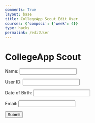 ```yaml
---
comments: True
layout: base
title: CollegeApp Scout Edit User
courses: {'compsci': {'week': 4}}
type: hacks
permalink: /editUser
---
```

<style>

</style>
<!-- 
A simple HTML login form with a Login action when button is pressed.  

The form triggers the login_user function defined in the JavaScript below when the Login button is pressed.
-->
<div id="titleContainer">
    <h1 id="title">CollegeApp Scout</h1>
</div>

<div class="background">

</div>

<div class="container">
    <form id="username" action="javascript:login_user()">
        <p><label>
            Name:
            <input class="userInput" type="text" id="name" required>
        </label></p>
        <p><label>
            User ID:
            <input class="userInput" type="text" name="uid" id="uid" required>
        </label></p>
        <p><label>
            Date of Birth:
            <input class="userInput" type="text" id="dob" required>
        </label></p>
         <p><label>
            Email:
            <input class="userInput" type="text" id="email" required>
        </label></p>
        <p>
            <button onclick="login_user()">Submit</button>
        </p>
    </form>
</div>


<!-- 
Below JavaScript code is designed to handle user authentication in a web application. It's written to work with a backend server that uses JWT (JSON Web Tokens) for authentication.

The script defines a function when the page loads. This function is triggered when the Login button in the HTML form above is pressed. 
 -->
<script type="module">
    // uri variable and options object are obtained from config.js
    import { uri, options } from '{{site.baseurl}}/assets/js/api/config.js';
    // const url = uri + '/api/users/authenticate';
    // const body = {
    //         // name: document.getElementById("name").value,
    //         uid: "toby",
    //         password: "123toby",
    //         // dob: document.getElementById("dob").value
    //     };
    // const authOptions = {
    //         ...options, // This will copy all properties from options
    //         method: 'POST', // Override the method property
    //         cache: 'no-cache', // Set the cache property
    //         body: JSON.stringify(body)
    //     };
    // fetch(url, authOptions)
    function login_user(){
        // Set Authenticate endpoint
        const url = uri + '/api/users/';

        // Set the body of the request to include login data from the DOM
        const body = {
            uid: document.getElementById("uid").value,
            dob: document.getElementById("dob").value,
            name: document.getElementById("name").value,
            favoritefood: document.getElementById("email").value
            // favfood: document.getElementById("name").value
        };

        // Change options according to Authentication requirements
        const authOptions = {
            ...options, // This will copy all properties from options
            method: 'PUT', // Override the method property
            cache: 'no-cache', // Set the cache property
            body: JSON.stringify(body)
        };

        // Fetch JWT
        fetch(url, authOptions)
        .then(response => {
            // handle error response from Web API
            if (!response.ok) {
                if (response.status === 401) {
                    // Unauthorized - Redirect to 401 error page
                    window.location.href = "{{site.baseurl}}/401.html";
                }
                else if (response.status === 400) {
                    // Forbidden - Redirect to 403 error page
                    window.location.href = "{{site.baseurl}}/400.html";
                } else if (response.status === 403) {
                    // Forbidden - Redirect to 403 error page
                    window.location.href = "{{site.baseurl}}/403.html";
                } else if (response.status === 400) {
                    // Forbidden - Redirect to 400 error page
                    window.location.href = "{{site.baseurl}}/400.html";
                } else if (response.status === 404) {
                    // Not Found - Redirect to 404 error page
                    window.location.href = "{{site.baseurl}}/404.html";
                } else {
                    // Handle other error responses
                    const errorMsg = 'Login error: ' + response.status;
                    console.log(errorMsg);
                }
                return;
            }
            // Success!!!
            // Redirect to the database page
            window.location.href = "{{site.baseurl}}/data/database";
        })
        // catch fetch errors (ie ACCESS to server blocked)
        .catch(err => {
            console.error(err);
        });
    }

    // Attach login_user to the window object, allowing access to form action
    window.login_user = login_user;
</script>